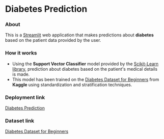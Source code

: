# Diabetes Prediction

### About
This is a [Streamlit](https://streamlit.io/) web application that makes predictions about **diabetes** based on the patient data provided by the user.

### How it works
- Using the **Support Vector Classifier** model provided by the [Scikit-Learn library](https://scikit-learn.org/stable/modules/generated/sklearn.svm.SVC.html), prediction about diabetes based on the patient's medical details is made.
- This model has been trained on the [Diabetes Dataset for Beginners](https://www.kaggle.com/datasets/shantanudhakadd/diabetes-dataset-for-beginners) from **Kaggle** using standardization and stratification techniques.

### Deployment link
[Diabetes Prediction](https://diabetes-prediction-lr3wknr6yrdjv87jgbttka.streamlit.app/)

### Dataset link
[Diabetes Dataset for Beginners](diabetes.csv)

